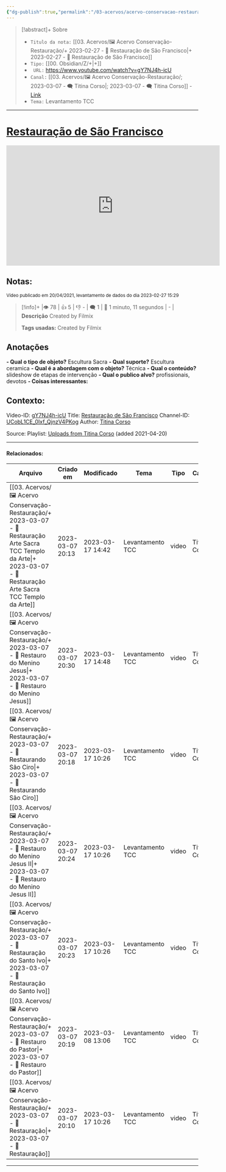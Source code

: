 ```yaml
---
{"dg-publish":true,"permalink":"/03-acervos/acervo-conservacao-restauracao/2023-02-27-restauracao-de-sao-francisco/","tags":["🖼️/🎥️"],"created":"2023-02-27T15:28:49.112-03:00","updated":"2023-03-17T14:04:23.071-03:00"}
---
```



>[!abstract]+ Sobre
>- `Titulo da nota:`  [[03. Acervos/🖼️ Acervo Conservação-Restauração/+ 2023-02-27   -  🎥️ Restauração de São Francisco\|+ 2023-02-27   -  🎥️ Restauração de São Francisco]]
>- `Tipo:`  [[00. Obsidian/Z/+\|+]]
>- ` URL:`  https://www.youtube.com/watch?v=gY7NJ4h-icU
>- `Canal:` [[03. Acervos/🖼️ Acervo Conservação-Restauração/; 2023-03-07 - 🗨️ Titina Corso\|; 2023-03-07 - 🗨️ Titina Corso]] - [Link](http://www.youtube.com/@TitinaCorso)
>- `Tema:`  Levantamento TCC
***

# [Restauração de São Francisco](https://www.youtube.com/watch?v=gY7NJ4h-icU)

<center><iframe width="560" height="315" src="https://www.youtube.com/embed/gY7NJ4h-icU" title="YouTube video player" frameborder="0" allow="accelerometer; autoplay; clipboard-write; encrypted-media; gyroscope; picture-in-picture" allowfullscreen></iframe></center>

## Notas:
<small> Vídeo publicado em 20/04/2021, levantamento de dados do dia 2023-02-27 15:29 </small> 

>[!info]+ |👁️ 78 | 👍 5 | 👎 - | 🗨️ 1 | 🎥️ 1 minuto, 11 segundos | - |
>**Descrição**
> Created by Filmix
> 
> **Tags usadas:** Created by Filmix

## Anotações
**- Qual o tipo de objeto?** 
	Escultura Sacra
**- Qual suporte?**
	Escultura ceramica
**- Qual é a abordagem com o objeto?**
	Técnica
**- Qual o conteúdo?**
	slideshow de etapas de intervenção
**- Qual o publico alvo?**
	profissionais, devotos
**- Coisas interessantes:**



## Contexto:

Video-ID: <a target='_blank' href='https://youtu.be/gY7NJ4h-icU'>gY7NJ4h-icU</a>
Title: <a target='_blank' href='https://youtu.be/gY7NJ4h-icU'>Restauração de São Francisco</a>
Channel-ID: <a target='_blank' href='https://www.youtube.com/channel/UCobL1CE_0Ixf_QjnzV4PKog'>UCobL1CE_0Ixf_QjnzV4PKog</a>
Author: <a target='_blank' href='https://www.youtube.com/channel/UCobL1CE_0Ixf_QjnzV4PKog'>Titina Corso</a>

Source: Playlist: <a target='_blank' href='https://www.youtube.com/playlist?list=UUobL1CE_0Ixf_QjnzV4PKog'>Uploads from Titina Corso</a> (added 2021-04-20)

***
#### Relacionados:
| Arquivo                                                                                                                                                                                | Criado em        | Modificado       | Tema             | Tipo  | Canal        |
| -------------------------------------------------------------------------------------------------------------------------------------------------------------------------------------- | ---------------- | ---------------- | ---------------- | ----- | ------------ |
| [[03. Acervos/🖼️ Acervo Conservação-Restauração/+ 2023-03-07   -  🎥️ Restauração Arte Sacra TCC Templo da Arte\|+ 2023-03-07   -  🎥️ Restauração Arte Sacra TCC Templo da Arte]] | 2023-03-07 20:13 | 2023-03-17 14:42 | Levantamento TCC | video | Titina Corso |
| [[03. Acervos/🖼️ Acervo Conservação-Restauração/+ 2023-03-07   -  🎥️ Restauro do Menino Jesus\|+ 2023-03-07   -  🎥️ Restauro do Menino Jesus]]                                   | 2023-03-07 20:30 | 2023-03-17 14:48 | Levantamento TCC | video | Titina Corso |
| [[03. Acervos/🖼️ Acervo Conservação-Restauração/+ 2023-03-07   -  🎥️ Restaurando São Ciro\|+ 2023-03-07   -  🎥️ Restaurando São Ciro]]                                           | 2023-03-07 20:18 | 2023-03-17 10:26 | Levantamento TCC | video | Titina Corso |
| [[03. Acervos/🖼️ Acervo Conservação-Restauração/+ 2023-03-07   -  🎥️ Restauro do Menino Jesus II\|+ 2023-03-07   -  🎥️ Restauro do Menino Jesus II]]                             | 2023-03-07 20:24 | 2023-03-17 10:26 | Levantamento TCC | video | Titina Corso |
| [[03. Acervos/🖼️ Acervo Conservação-Restauração/+ 2023-03-07   -  🎥️ Restauração do Santo Ivo\|+ 2023-03-07   -  🎥️ Restauração do Santo Ivo]]                                   | 2023-03-07 20:23 | 2023-03-17 10:26 | Levantamento TCC | video | Titina Corso |
| [[03. Acervos/🖼️ Acervo Conservação-Restauração/+ 2023-03-07   -  🎥️ Restauro do Pastor\|+ 2023-03-07   -  🎥️ Restauro do Pastor]]                                               | 2023-03-07 20:19 | 2023-03-08 13:06 | Levantamento TCC | video | Titina Corso |
| [[03. Acervos/🖼️ Acervo Conservação-Restauração/+ 2023-03-07   -  🎥️ Restauração\|+ 2023-03-07   -  🎥️ Restauração]]                                                             | 2023-03-07 20:10 | 2023-03-17 10:26 | Levantamento TCC | video | Titina Corso |

***